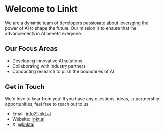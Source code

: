 # Welcome to Linkt

We are a dynamic team of developers passionate about leveraging the power of AI to shape the future. Our mission is to ensure that the advancements in AI benefit everyone.

## Our Focus Areas

- Developing innovative AI solutions
- Collaborating with industry partners
- Conducting research to push the boundaries of AI

## Get in Touch

We'd love to hear from you! If you have any questions, ideas, or partnership opportunities, feel free to reach out to us.

- Email: info@linkt.ai
- Website: [linkt.ai](https://linkt.ai)
- X: [@linktai](https://twitter.com/_linktai)
